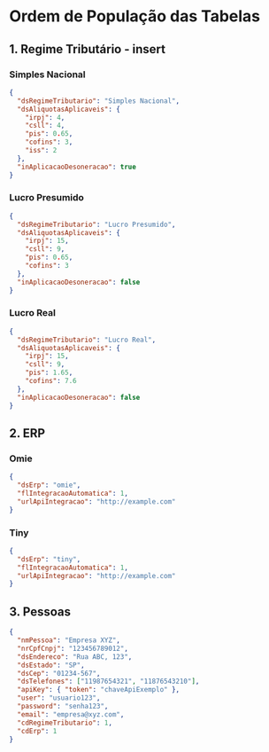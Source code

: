 # Ordem de População das Tabelas

## 1. Regime Tributário - insert

### Simples Nacional

```json
{
  "dsRegimeTributario": "Simples Nacional",
  "dsAliquotasAplicaveis": {
    "irpj": 4,
    "csll": 4,
    "pis": 0.65,
    "cofins": 3,
    "iss": 2
  },
  "inAplicacaoDesoneracao": true
}
```

### Lucro Presumido

```json
{
  "dsRegimeTributario": "Lucro Presumido",
  "dsAliquotasAplicaveis": {
    "irpj": 15,
    "csll": 9,
    "pis": 0.65,
    "cofins": 3
  },
  "inAplicacaoDesoneracao": false
}
```

### Lucro Real

```json
{
  "dsRegimeTributario": "Lucro Real",
  "dsAliquotasAplicaveis": {
    "irpj": 15,
    "csll": 9,
    "pis": 1.65,
    "cofins": 7.6
  },
  "inAplicacaoDesoneracao": false
}
```

## 2. ERP

### Omie

```json
{
  "dsErp": "omie",
  "flIntegracaoAutomatica": 1,
  "urlApiIntegracao": "http://example.com"
}
```

### Tiny

```json
{
  "dsErp": "tiny",
  "flIntegracaoAutomatica": 1,
  "urlApiIntegracao": "http://example.com"
}
```

## 3. Pessoas

```json
{
  "nmPessoa": "Empresa XYZ",
  "nrCpfCnpj": "123456789012",
  "dsEndereco": "Rua ABC, 123",
  "dsEstado": "SP",
  "dsCep": "01234-567",
  "dsTelefones": ["11987654321", "11876543210"],
  "apiKey": { "token": "chaveApiExemplo" },
  "user": "usuario123",
  "password": "senha123",
  "email": "empresa@xyz.com",
  "cdRegimeTributario": 1,
  "cdErp": 1
}
```